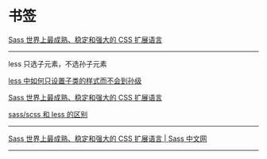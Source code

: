 # 书签

[Sass 世界上最成熟、稳定和强大的 CSS 扩展语言](https://www.sass.hk/)

---

less 只选子元素，不选孙子元素

[less 中如何只设置子类的样式而不会到孙级](https://ask.csdn.net/questions/390757)

[Sass 世界上最成熟、稳定和强大的 CSS 扩展语言](<[https://www.sass.hk](https://www.sass.hk/)>)

[sass/scss 和 less 的区别](https://www.cnblogs.com/chenguangliang/p/9540518.html)

---

[Sass 世界上最成熟、稳定和强大的 CSS 扩展语言 | Sass 中文网](https://www.sass.hk/)

---
